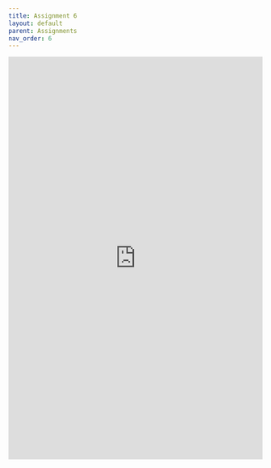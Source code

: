 ```yaml
---
title: Assignment 6
layout: default
parent: Assignments
nav_order: 6
---
```

<iframe 
    src="https://docs.google.com/document/d/e/2PACX-1vQeiqPikKWjlmxGAFG8KiGVdzjAh9zmtb6KexlhPpiYL4xAJX5wVOjmX86eSFCeEAvvW5jk44mhCUBp/pub?embedded=true" 
    width="100%" 
    height="800px" 
    frameborder="0" 
    allowfullscreen>
</iframe>
